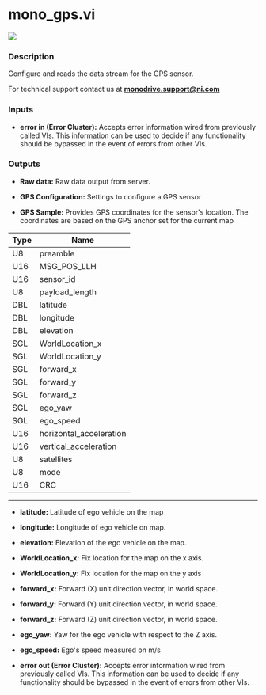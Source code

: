 # mono_gps.vi

<p class="img_container">
<img class="lg_img" src="../mono_gps.png"/>
</p>

### Description

Configure and reads the data stream for the GPS sensor.

For technical support contact us at <b>monodrive.support@ni.com</b> 

### Inputs

- **error in (Error Cluster):** Accepts error information wired from previously called VIs. This information can be used to decide if any functionality should be bypassed in the event of errors from other VIs. 

### Outputs

- **Raw data:**  Raw data output from server. 
 

- **GPS Configuration:**  Settings to configure a GPS sensor
 

- **GPS Sample:**  Provides GPS coordinates for the sensor's location. The
coordinates are based on the GPS anchor set for the current
map      

| Type  | Name   |
| --------- | ------------ |
|U8  | preamble |
|U16 | MSG_POS_LLH  |
|U16 | sensor_id  |
|U8  | payload_length |
|DBL | latitude |
|DBL | longitude  |
|DBL | elevation  |
|SGL | WorldLocation_x |
|SGL | WorldLocation_y|
|SGL | forward_x  |
|SGL | forward_y   |
|SGL | forward_z   |
|SGL | ego_yaw  |
|SGL | ego_speed |
|U16 | horizontal_acceleration  |
|U16 | vertical_acceleration  |
|U8  | satellites  |
|U8  | mode   |
|U16 | CRC  |
--- 

- **latitude:**  Latitude of ego vehicle on the map
 

- **longitude:**  Longitude of ego vehicle on map.
 

- **elevation:**  Elevation of the ego vehicle on the map.
 

- **WorldLocation_x:**  Fix location for the map on the x axis.
 

- **WorldLocation_y:**  Fix location for the map on the y axis
 

- **forward_x:**  Forward (X) unit direction vector, in world space.
 

- **forward_y:**  Forward (Y) unit direction vector, in world space.
 

- **forward_z:**  Forward (Z) unit direction vector, in world space.
 

- **ego_yaw:**  Yaw for the ego vehicle with respect to the Z axis.
 

- **ego_speed:**  Ego's speed measured on m/s
 

- **error out (Error Cluster):** Accepts error information wired from previously called VIs. This information can be used to decide if any functionality should be bypassed in the event of errors from other VIs. 

<p>&nbsp;</p>

